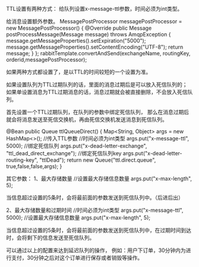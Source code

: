 TTL设置有两种方式：
给队列设置x-message-ttl参数，时间必须为int类型。

给消息设置额外参数。
MessagePostProcessor messagePostProcessor = new MessagePostProcessor() {
    @Override
    public Message postProcessMessage(Message message) throws AmqpException {
        message.getMessageProperties().setExpiration("5000");
        message.getMessageProperties().setContentEncoding("UTF-8");
        return message;
    }
};
rabbitTemplate.convertAndSend(exchangeName, routingKey, orderid,messagePostProcessor);

如果两种方式都设置了，是以TTL的时间较短的一个设置为准。

如果设置队列为TTL过期队列的话，里面的消息过期后是可以放入死信队列的；
如果单设置消息为TTL过期消息的话，消息过期就会被直接删除，不会放入死信队列。

首先设置一个TTL过期队列，在队列的参数中绑定死信队列，
那么在消息过期后就会将消息发送至死信交换机，再由死信交换机发送消息到死信队列。

@Bean
public Queue ttlQueueDirect() {
    Map<String, Object> args = new HashMap<>();
    //传入TTL参数
    //时间必须为int类型
    args.put("x-message-ttl", 5000);
    //绑定死信队列
    args.put("x-dead-letter-exchange", "ttl_dead_direct_exchange");
    //绑定死信队列key
    args.put("x-dead-letter-routing-key", "ttlDead");
    return new Queue("ttl.direct.queue", true,false,false,args);
}

其它参数：
1、最大存储数量
//设置最大存储信息数量
args.put("x-max-length", 5);

当信息超过设置的5条时，会将最前面的参数发送到死信队列中。（后进后出）

2、最大存储数量和过期时间
//时间必须为int类型
args.put("x-message-ttl", 5000);
//设置最大存储信息数量
args.put("x-max-length", 5);

当信息超过设置的5条时，会将最前面的参数发送到死信队列中，在过期时间到达时，会将剩下的信息发送至死信队列。


可以通过以上的配置来达到延迟队列的操作，
例如：用户下订单，30分钟内为进行支付，30分钟之后对这个订单进行保存或者销毁等操作。